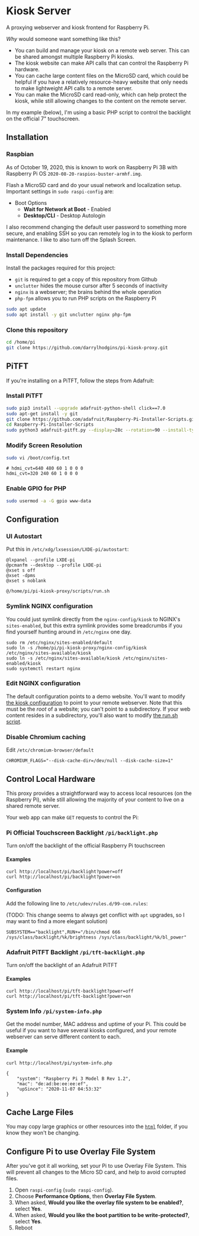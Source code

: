 # Kiosk Server

A proxying webserver and kiosk frontend for Raspberry Pi.

_Why_ would someone want something like this?

* You can build and manage your kiosk on a remote web server.  This can be shared amongst multiple Raspberry Pi kiosks.
* The kiosk website can make API calls that can control the Raspberry Pi hardware.
* You can cache large content files on the MicroSD card, which could be helpful if you have a relatively resource-heavy website that only needs to make lightweight API calls to a remote server.
* You can make the MicroSD card read-only, which can help protect the kiosk, while still allowing changes to the content on the remote server.

In my example (below), I'm using a basic PHP script to control the backlight on the official 7" touchscreen.

## Installation

### Raspbian

As of October 19, 2020, this is known to work on Raspberry Pi 3B with Raspberry Pi OS `2020-08-20-raspios-buster-armhf.img`.

Flash a MicroSD card and do your usual network and localization setup.  Important settings in `sudo raspi-config` are:

* Boot Options
    * **Wait for Network at Boot** - Enabled
    * **Desktop/CLI** - Desktop Autologin 

I also recommend changing the default user password to something more secure, and enabling SSH so you can remotely log in to the kiosk to perform maintenance.  I like to also turn off the Splash Screen.

### Install Dependencies

Install the packages required for this project:

* `git` is required to get a copy of this repository from Github
* `unclutter` hides the mouse cursor after 5 seconds of inactivity
* `nginx` is a webserver; the brains behind the whole operation
* `php-fpm` allows you to run PHP scripts on the Raspberry Pi

```bash
sudo apt update
sudo apt install -y git unclutter nginx php-fpm
```

### Clone this repository

```bash
cd /home/pi
git clone https://github.com/darrylhodgins/pi-kiosk-proxy.git
```

## PiTFT

If you're installing on a PiTFT, follow the steps from Adafruit:

### Install PiTFT

```bash
sudo pip3 install --upgrade adafruit-python-shell click==7.0
sudo apt-get install -y git
git clone https://github.com/adafruit/Raspberry-Pi-Installer-Scripts.git
cd Raspberry-Pi-Installer-Scripts
sudo python3 adafruit-pitft.py --display=28c --rotation=90 --install-type=fbcp
```

### Modify Screen Resolution

```bash
sudo vi /boot/config.txt
```

```
# hdmi_cvt=640 480 60 1 0 0 0
hdmi_cvt=320 240 60 1 0 0 0
```

### Enable GPIO for PHP

```bash
sudo usermod -a -G gpio www-data
```

## Configuration

### UI Autostart

Put this in `/etc/xdg/lxsession/LXDE-pi/autostart`:

```
@lxpanel --profile LXDE-pi
@pcmanfm --desktop --profile LXDE-pi
@xset s off
@xset -dpms
@xset s noblank

@/home/pi/pi-kiosk-proxy/scripts/run.sh
```

### Symlink NGINX configuration

You could just symlink directly from the `nginx-config/kiosk` to NGINX's `sites-enabled`, but this extra symlink provides some breadcrumbs if you find yourself hunting around in `/etc/nginx` one day.

```
sudo rm /etc/nginx/sites-enabled/default
sudo ln -s /home/pi/pi-kiosk-proxy/nginx-config/kiosk /etc/nginx/sites-available/kiosk
sudo ln -s /etc/nginx/sites-available/kiosk /etc/nginx/sites-enabled/kiosk
sudo systemctl restart nginx
```

### Edit NGINX configuration

The default configuration points to a demo website.  You'll want to modify [the kiosk configuration](./nginx-config/kiosk) to point to your remote webserver.  Note that this must be the _root_ of a website; you can't point to a subdirectory.  If your web content resides in a subdirectory, you'll also want to modify [the run.sh script](./scripts/run.sh).

### Disable Chromium caching

Edit `/etc/chromium-browser/default`

```
CHROMIUM_FLAGS="--disk-cache-dir=/dev/null --disk-cache-size=1"
```

## Control Local Hardware

This proxy provides a straightforward way to access local resources (on the Raspberry Pi), while still allowing the majority of your content to live on a shared remote server.

Your web app can make `GET` requests to control the Pi:

### Pi Official Touchscreen Backlight `/pi/backlight.php`

Turn on/off the backlight of the official Raspberry Pi touchscreen

#### Examples

```
curl http://localhost/pi/backlight?power=off
curl http://localhost/pi/backlight?power=on
```

#### Configuration

Add the following line to `/etc/udev/rules.d/99-com.rules`:

(TODO: This change seems to always get conflict with `apt` upgrades, so I may want to find a more elegant solution)

```
SUBSYSTEM=="backlight",RUN+="/bin/chmod 666 /sys/class/backlight/%k/brightness /sys/class/backlight/%k/bl_power"
```

### Adafruit PiTFT Backlight `/pi/tft-backlight.php`

Turn on/off the backlight of an Adafruit PiTFT

#### Examples

```
curl http://localhost/pi/tft-backlight?power=off
curl http://localhost/pi/tft-backlight?power=on
```

### System Info `/pi/system-info.php`

Get the model number, MAC address and uptime of your Pi.  This could be useful if you want to have several kiosks configured, and your remote webserver can serve different content to each.

#### Example

```
curl http://localhost/pi/system-info.php

{
	"system": "Raspberry Pi 3 Model B Rev 1.2",
	"mac": "de:ad:be:ee:ee:ef",
	"upSince": "2020-11-07 04:53:32"
}
```

## Cache Large Files

You may copy large graphics or other resources into the [`html`](./html) folder, if you know they won't be changing.

## Configure Pi to use Overlay File System

After you've got it all working, set your Pi to use Overlay File System.  This will prevent all changes to the Micro SD card, and help to avoid corrupted files.

1. Open `raspi-config` (`sudo raspi-config`).
2. Choose **Performance Options**, then **Overlay File System**.
3. When asked, **Would you like the overlay file system to be enabled?**, select **Yes**.
4. When asked, **Would you like the boot partition to be write-protected?**, select **Yes**.
5. Reboot
